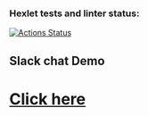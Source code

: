 ### Hexlet tests and linter status:
[![Actions Status](https://github.com/elvis178/frontend-project-12/actions/workflows/hexlet-check.yml/badge.svg)](https://github.com/elvis178/frontend-project-12/actions)
## Slack chat Demo 
# [Click here](https://frontend-project-12-b0ej.onrender.com)